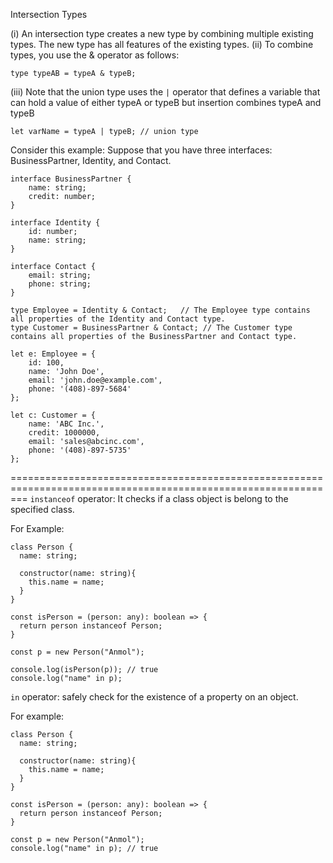 Intersection Types

(i) An intersection type creates a new type by combining multiple existing types. The new type has all features of the existing types.
(ii) To combine types, you use the & operator as follows:
```
type typeAB = typeA & typeB;
```
(iii) Note that the union type uses the `|` operator that defines a variable that can hold a value of either typeA or typeB but insertion combines typeA and typeB
```
let varName = typeA | typeB; // union type
```

Consider this example: Suppose that you have three interfaces: BusinessPartner, Identity, and Contact.
```
interface BusinessPartner {
    name: string;
    credit: number;
}

interface Identity {
    id: number;
    name: string;
}

interface Contact {
    email: string;
    phone: string;
}

type Employee = Identity & Contact;   // The Employee type contains all properties of the Identity and Contact type.
type Customer = BusinessPartner & Contact; // The Customer type contains all properties of the BusinessPartner and Contact type.

let e: Employee = {
    id: 100,
    name: 'John Doe',
    email: 'john.doe@example.com',
    phone: '(408)-897-5684'
};

let c: Customer = {
    name: 'ABC Inc.',
    credit: 1000000,
    email: 'sales@abcinc.com',
    phone: '(408)-897-5735'
};
```

===============================================================================================================
`instanceof` operator: It checks if a class object is belong to the specified class.

For Example:
```
class Person {
  name: string;

  constructor(name: string){
    this.name = name;
  }
}

const isPerson = (person: any): boolean => {
  return person instanceof Person;
}

const p = new Person("Anmol");

console.log(isPerson(p)); // true
console.log("name" in p);
```

`in` operator: safely check for the existence of a property on an object.

For example:
```
class Person {
  name: string;

  constructor(name: string){
    this.name = name;
  }
}

const isPerson = (person: any): boolean => {
  return person instanceof Person;
}

const p = new Person("Anmol");
console.log("name" in p); // true
```

